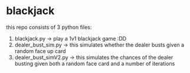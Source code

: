 # blackjack

this repo consists of 3 python files:
1. blackjack.py -> play a 1v1 blackjack game :DD
2. dealer_bust_sim.py -> this simulates whether the dealer busts given a random face up card
3. dealer_bust_simV2.py -> this simulates the chances of the dealer busting given both a random face card and a number of iterations

